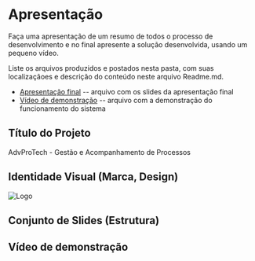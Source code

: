 # Apresentação

Faça uma apresentação de um resumo de todos o processo de desenvolvimento e no final apresente a solução desenvolvida, usando um pequeno vídeo.

Liste os arquivos produzidos e postados nesta pasta, com suas localizaçãoes e descrição do conteúdo neste arquivo Readme.md.


* [Apresentação final](./presentation.pdf) -- arquivo com os slides da apresentação final
* [Vídeo de demonstração](./advprotech_video.mp4) -- arquivo com a demonstração do funcionamento do sistema



## Título do Projeto

AdvProTech - Gestão e Acompanhamento de Processos

## Identidade Visual (Marca, Design)
![Logo](img/logo_advprotech.png)

## Conjunto de Slides (Estrutura)


## Vídeo de demonstração



